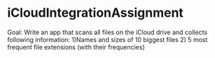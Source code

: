 # iCloudIntegrationAssignment
Goal: Write an app that scans all files on the iCloud drive and collects following information:
    1)Names and sizes of 10 biggest files
    2) 5 most frequent file extensions (with their frequencies)
    
